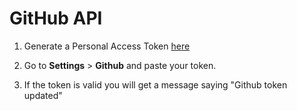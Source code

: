 # GitHub API

1. Generate a Personal Access Token [here](https://github.com/settings/tokens)

2. Go to **Settings** > **Github** and paste your token.

3. If the token is valid you will get a message saying "Github token updated"
